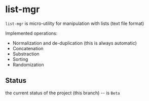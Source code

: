 list-mgr
==================

`list-mgr` is micro-utility for manipulation with lists (text file format)

Implemented operations:

*   Normalization and de-duplication (this is always automatic)
*   Concatenation
*   Substraction
*   Sorting
*   Randomization

Status
------

the current status of the project (this branch) -- is `Beta`
